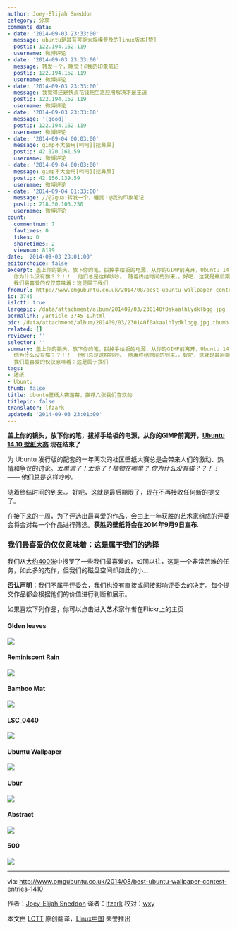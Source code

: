```yaml
---
author: Joey-Elijah Sneddon
category: 分享
comments_data:
- date: '2014-09-03 23:33:00'
  message: ubuntu是最有可能大规模普及的linux版本[赞]
  postip: 122.194.162.119
  username: 微博评论
- date: '2014-09-03 23:33:00'
  message: 转发一个，睡觉！@我的印象笔记
  postip: 122.194.162.119
  username: 微博评论
- date: '2014-09-03 23:33:00'
  message: 我觉得还是快点花钱把生态应用解决才是王道
  postip: 122.194.162.119
  username: 微博评论
- date: '2014-09-03 23:33:00'
  message: '[good]'
  postip: 122.194.162.119
  username: 微博评论
- date: '2014-09-04 00:03:00'
  message: gimp不大会用[呵呵][挖鼻屎]
  postip: 42.120.161.59
  username: 微博评论
- date: '2014-09-04 00:03:00'
  message: gimp不大会用[呵呵][挖鼻屎]
  postip: 42.156.139.59
  username: 微博评论
- date: '2014-09-04 01:33:00'
  message: //@2gua:转发一个，睡觉！@我的印象笔记
  postip: 218.30.103.250
  username: 微博评论
count:
  commentnum: 7
  favtimes: 0
  likes: 0
  sharetimes: 2
  viewnum: 8199
date: '2014-09-03 23:01:00'
editorchoice: false
excerpt: 盖上你的镜头，放下你的笔，拔掉手绘板的电源，从你的GIMP前离开，Ubuntu 14.10 壁纸大赛 现在结束了 为 Ubuntu 发行版的配套的一年两次的社区壁纸大赛总是会带来人们的激动、热情和争议的讨论。太单调了！太亮了！植物在哪里？
  你为什么没有猫？？！！  他们总是这样吵吵。 随着终结时间的到来。。好吧，这就是最后期限了，现在不再接收任何新的提交了。 在接下来的一周，为了评选出最喜爱的作品，会由上一年获胜的艺术家组成的评委会将会对每一个作品进行筛选。获胜的壁纸将会在2014年9月9日宣布.
  我们最喜爱的仅仅意味着：这是属于我们
fromurl: http://www.omgubuntu.co.uk/2014/08/best-ubuntu-wallpaper-contest-entries-1410
id: 3745
islctt: true
largepic: /data/attachment/album/201409/03/230140f0akaalhlydklbgg.jpg
permalink: /article-3745-1.html
pic: /data/attachment/album/201409/03/230140f0akaalhlydklbgg.jpg.thumb.jpg
related: []
reviewer: ''
selector: ''
summary: 盖上你的镜头，放下你的笔，拔掉手绘板的电源，从你的GIMP前离开，Ubuntu 14.10 壁纸大赛 现在结束了 为 Ubuntu 发行版的配套的一年两次的社区壁纸大赛总是会带来人们的激动、热情和争议的讨论。太单调了！太亮了！植物在哪里？
  你为什么没有猫？？！！  他们总是这样吵吵。 随着终结时间的到来。。好吧，这就是最后期限了，现在不再接收任何新的提交了。 在接下来的一周，为了评选出最喜爱的作品，会由上一年获胜的艺术家组成的评委会将会对每一个作品进行筛选。获胜的壁纸将会在2014年9月9日宣布.
  我们最喜爱的仅仅意味着：这是属于我们
tags:
- 墙纸
- Ubuntu
thumb: false
title: Ubuntu壁纸大赛落幕，推荐八张我们喜欢的
titlepic: false
translator: lfzark
updated: '2014-09-03 23:01:00'
---
```


**盖上你的镜头，放下你的笔，拔掉手绘板的电源，从你的GIMP前离开，[Ubuntu 14.10 壁纸大赛](http://www.omgubuntu.co.uk/2014/08/ubuntu-14-10-wallpaper-contest) 现在结束了**


为 Ubuntu 发行版的配套的一年两次的社区壁纸大赛总是会带来人们的激动、热情和争议的讨论。*太单调了！太亮了！植物在哪里？ 你为什么没有猫？？！！* —— 他们总是这样吵吵。


随着终结时间的到来。。好吧，这就是最后期限了，现在不再接收任何新的提交了。


在接下来的一周，为了评选出最喜爱的作品，会由上一年获胜的艺术家组成的评委会将会对每一个作品进行筛选。**获胜的壁纸将会在2014年9月9日宣布**.


### 我们最喜爱的仅仅意味着：这是属于我们的选择


我们从[大约400张](https://www.flickr.com/groups/1410wallpapersubmissions/)中搜罗了一些我们最喜爱的，如同以往，这是一个非常苦难的任务，如此多的杰作，但我们的磁盘空间却如此的小...


**否认声明**：我们不属于评委会，我们也没有直接或间接影响评委会的决定。每个提交作品都会根据他们的价值进行判断和展示。


如果喜欢下列作品，你可以点击进入艺术家作者在Flickr上的主页


#### Glden leaves


[![](/data/attachment/album/201409/03/230140f0akaalhlydklbgg.jpg)](https://www.flickr.com/photos/mauro_campanelli/14919901295)


#### Reminiscent Rain


[![](/data/attachment/album/201409/03/230144hwbwwqrw5oot225i.jpg)](https://www.flickr.com/photos/fixem/14858973848)


#### Bamboo Mat


[![](/data/attachment/album/201409/03/230148hkvyk0wbv8wxuojy.jpg)](https://www.flickr.com/photos/havaxinhua/14222953450)


#### LSC\_0440


[![](/data/attachment/album/201409/03/230157hd5uc55dkrklz15g.jpg)](https://www.flickr.com/photos/laurentschenkel/14698997457)


#### Ubuntu Wallpaper


[![](/data/attachment/album/201409/03/230201qakrin4wnrbr3ttt.jpg)](https://www.flickr.com/photos/57135082@N05/14573905897)


#### Ubur


[![](/data/attachment/album/201409/03/230212hqigxgn23llrql2g.jpg)](https://www.flickr.com/photos/anomalous_saga/8423532123)


#### Abstract


[![](/data/attachment/album/201409/03/230220a5j95sstbb5u5yy1.jpg)](https://www.flickr.com/photos/el_nando/14969203701)


#### 500


[![](/data/attachment/album/201409/03/230224tfemthf8pgpfh66f.jpg)](https://www.flickr.com/photos/e4v/14660376638)




---


via: <http://www.omgubuntu.co.uk/2014/08/best-ubuntu-wallpaper-contest-entries-1410>


作者：[Joey-Elijah Sneddon](https://plus.google.com/117485690627814051450/?rel=author) 译者：[lfzark](https://github.com/lfzark) 校对：[wxy](https://github.com/wxy)


本文由 [LCTT](https://github.com/LCTT/TranslateProject) 原创翻译，[Linux中国](http://linux.cn/) 荣誉推出